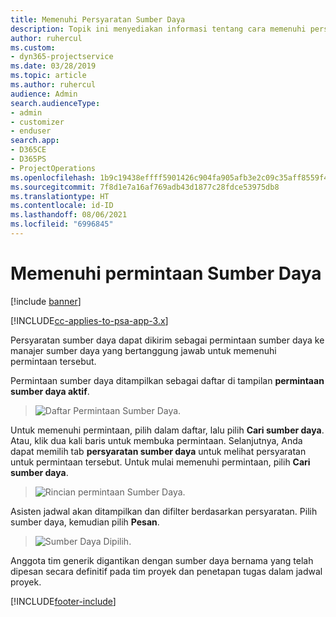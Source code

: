 ```yaml
---
title: Memenuhi Persyaratan Sumber Daya
description: Topik ini menyediakan informasi tentang cara memenuhi persyaratan sumber daya.
author: ruhercul
ms.custom:
- dyn365-projectservice
ms.date: 03/28/2019
ms.topic: article
ms.author: ruhercul
audience: Admin
search.audienceType:
- admin
- customizer
- enduser
search.app:
- D365CE
- D365PS
- ProjectOperations
ms.openlocfilehash: 1b9c19438effff5901426c904fa905afb3e2c09c35aff8559f491c06401806e0
ms.sourcegitcommit: 7f8d1e7a16af769adb43d1877c28fdce53975db8
ms.translationtype: HT
ms.contentlocale: id-ID
ms.lasthandoff: 08/06/2021
ms.locfileid: "6996845"
---
```

# <a name="fulfilling-resource-requests"></a>Memenuhi permintaan Sumber Daya

[!include [banner](../includes/psa-now-project-operations.md)]

[!INCLUDE[cc-applies-to-psa-app-3.x](../includes/cc-applies-to-psa-app-3x.md)]

Persyaratan sumber daya dapat dikirim sebagai permintaan sumber daya ke manajer sumber daya yang bertanggung jawab untuk memenuhi permintaan tersebut.

Permintaan sumber daya ditampilkan sebagai daftar di tampilan **permintaan sumber daya aktif**.

> ![Daftar Permintaan Sumber Daya.](media/Resource-Management-image59.png)

Untuk memenuhi permintaan, pilih dalam daftar, lalu pilih **Cari sumber daya**. Atau, klik dua kali baris untuk membuka permintaan. Selanjutnya, Anda dapat memilih tab **persyaratan sumber daya** untuk melihat persyaratan untuk permintaan tersebut. Untuk mulai memenuhi permintaan, pilih **Cari sumber daya**.

> ![Rincian permintaan Sumber Daya.](media/Resource-Management-image60.png)

Asisten jadwal akan ditampilkan dan difilter berdasarkan persyaratan. Pilih sumber daya, kemudian pilih **Pesan**.

> ![Sumber Daya Dipilih.](media/Resource-Management-image61.png)

Anggota tim generik digantikan dengan sumber daya bernama yang telah dipesan secara definitif pada tim proyek dan penetapan tugas dalam jadwal proyek.


[!INCLUDE[footer-include](../includes/footer-banner.md)]